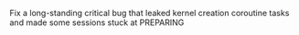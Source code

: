 Fix a long-standing critical bug that leaked kernel creation coroutine tasks and made some sessions stuck at PREPARING
